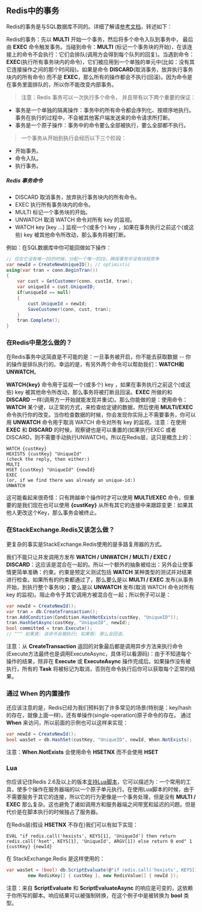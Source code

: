 ## Redis中的事务

Redis的事务是与SQL数据库不同的。详细了解请[参考文档](http://redis.io/topics/transactions)，转述如下：

Redis的事务：先以 **MULTI** 开始一个事务，然后将多个命令入队到事务中， 最后由 **EXEC** 命令触发事务。当碰到命令：**MULTI** (标记一个事务块的开始)，在该连接上的命令不会执行：它们会排队(调用方会得到每个队列的回复)。当遇到命令：**EXEC**(执行所有事务块内的命令)，它们被应用到一个单独的单元中(比如：没有其它连接操作之间的那个时间段)。如果是命令 **DISCARD**(取消事务，放弃执行事务块内的所有命令) 而不是 **EXEC**，那么所有的操作都会不执行(回滚)。因为命令是在事务里面排队的，所以你不能改变内部事务。

>注意：Redis 事务可以一次执行多个命令， 并且带有以下两个重要的保证：

- 事务是一个单独的隔离操作：事务中的所有命令都会序列化、按顺序地执行。事务在执行的过程中，不会被其他客户端发送来的命令请求所打断。
- 事务是一个原子操作：事务中的命令要么全部被执行，要么全部都不执行。


>一个事务从开始到执行会经历以下三个阶段：

* 开始事务。
* 命令入队。
* 执行事务。

##### Redis 事务命令
* DISCARD 取消事务，放弃执行事务块内的所有命令。
* EXEC 执行所有事务块内的命令。
* MULTI 标记一个事务块的开始。
* UNWATCH 取消 WATCH 命令对所有 key 的监视。
* WATCH key [key ...] 监视一个(或多个) key ，如果在事务执行之前这个(或这些) key 被其他命令所改动，那么事务将被打断。


例如：在SQL数据库中你可能回做如下操作：

```csharp
// 仅在它没有唯一ID的时候，分配一个唯一的ID。确保事务中没有线程竞争
var newId = CreateNewUniqueID(); // optimistic
using(var tran = conn.BeginTran())
{
    var cust = GetCustomer(conn, custId, tran);
    var uniqueId = cust.UniqueID;
    if(uniqueId == null)
    {
        cust.UniqueId = newId;
        SaveCustomer(conn, cust, tran);
    }
    tran.Complete();
}
```

### 在Redis中是怎么做的？

在Redis事务中这简直是不可能的是：一旦事务被开启，你不能去获取数据 -- 你的操作是排队执行的。幸运的是，有另外两个命令可以帮助我们：**WATCH和UNWATCH**。

**WATCH{key}** 命令用于监视一个(或多个) key ，如果在事务执行之前这个(或这些) key 被其他命令所改动，那么事务将被打断且回滚。**EXEC** 所做的和 **DISCARD** 一样(调用方一开始就能发现并重试)。那么你能做的是：使用命令：**WATCH** 某个键，以正常的方式，来检查给定键的数据，然后使用 **MULTI/EXEC** 命令执行你的改变。当你检查数据的时候，你会发现你实际上不需要事务，你可以用 **UNWATCH** 命令用于取消 WATCH 命令对所有 key 的监视。注意：在使用 **EXEC** 和 **DISCARD** 的时候，观察键也是可以重置的(如果执行EXEC 或者DISCARD，则不需要手动执行UNWATCH)。所以在Redis层，这只是概念上的：

```batch
WATCH {custKey}
HEXISTS {custKey} "UniqueId"
(check the reply, then either:)
MULTI
HSET {custKey} "UniqueId" {newId}
EXEC
(or, if we find there was already an unique-id:)
UNWATCH
```

这可能看起来很奇怪：只有跨越单个操作时才可以使用 **MULTI/EXEC** 命令，但重要的是我们现在也可以使用 **{custKey}** 从所有其它的连接中来跟踪变更：如果其他人更改这个Key，那么事务会被终止。

### 在StackExchange.Redis又该怎么做？

更复杂的事实是StackExchange.Redis使用的是多路复用器的方式。

我们不能只让并发调用方发布 **WATCH / UNWATCH / MULTI / EXEC / DISCARD**：这应该是混合在一起的。所以一个额外的抽象被给出：另外会让使事情更简单准确：约束。约束是预定义测试包括 **WATCH** 某种类型的测试并对结果进行检查。如果所有的约束都通过了，那么要么是以 **MULTI / EXEC** 发布(从事务开始，到执行整个事务块)；要么是以 **UNWATCH** 发布(取消 WATCH 命令对所有 key 的监视)。阻止命令于其它调用方被混合在一起；所以例子可以是：

```csharp
var newId = CreateNewId();
var tran = db.CreateTransaction();
tran.AddCondition(Condition.HashNotExists(custKey, "UniqueID"));
tran.HashSetAsync(custKey, "UniqueID", newId);
bool committed = tran.Execute();
// ^^^ 如果真: 该命令会被执行; 如果假: 那么会回滚。
```

注意：从 **CreateTransaction** 返回的对象最后都是调用异步方法来执行命令(Execute方法最终也是调用ExecuteAsync，具体可以看源码)：由于不知道每个操作的结果，除非在 **Execute** 或 **ExecuteAsync** 操作完成后。如果操作没有被执行，所有的 **Task** 将被标记为取消，否则在命令执行后你可以获取每个正常的结果。


### 通过 **When** 的内置操作

 还应该注意的是，Redis已经为我们预料到了许多常见的场景(特别是：key/hash的存在，就像上面一样)，还有单操作(single-operation)原子命令的存在。
 通过 **When** 来访问，所以前面的示例也可以这样来实现：

```csharp
var newId = CreateNewId();
bool wasSet = db.HashSet(custKey, "UniqueID", newId, When.NotExists);
```

注意：**When.NotExists** 会使用命令 **HSETNX** 而不会使用 **HSET**

### Lua

你应该记住Redis 2.6及以上的版本[支持Lua脚本](http://redis.io/commands/EVAL)，它可以描述为：一个常用的工具，使多个操作在服务器端的以一个原子单元执行。在使用Lua脚本的时候，由于不需要服务于其它的连接，所以它的行为更像是一个事务处理，但是没有 **MULTI / EXEC** 那么复杂。这也避免了诸如调用方和服务器端之间带宽和延迟的问题。但是代价是在脚本执行的时候独占了服务器。

在Redis层(假设 **HSETNX** 不存在)我们可以有如下实现：

```batch
EVAL "if redis.call('hexists', KEYS[1], 'UniqueId') then return redis.call('hset', KEYS[1], 'UniqueId', ARGV[1]) else return 0 end" 1 {custKey} {newId}
```

在 StackExchange.Redis 是这样使用的：

```csharp
var wasSet = (bool) db.ScriptEvaluate(@"if redis.call('hexists', KEYS[1], 'UniqueId') then return redis.call('hset', KEYS[1], 'UniqueId', ARGV[1]) else return 0 end",
        new RedisKey[] { custKey }, new RedisValue[] { newId });
```

注意：来自 **ScriptEvaluate** 和 **ScriptEvaluateAsync** 的响应是可变的，这依赖于你所写的脚本。响应结果可以被强制转换，在这个例子中是被转换为 **bool** 类型。